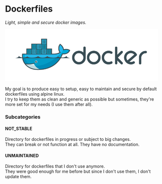 Dockerfiles
===========
*Light, simple and secure docker images.*

![Docker](docker.png)

My goal is to produce easy to setup, easy to maintain and secure by default dockerfiles using alpine linux.  
I try to keep them as clean and generic as possible but sometimes, they're more set for my needs (I use them after all).  

### Subcategories

#### NOT_STABLE

Directory for dockerfiles in progress or subject to big changes.  
They can break or not function at all. They have no documentation.  

#### UNMAINTAINED

Directory for dockerfiles that I don't use anymore.  
They were good enough for me before but since I don't use them, I don't update them.  
